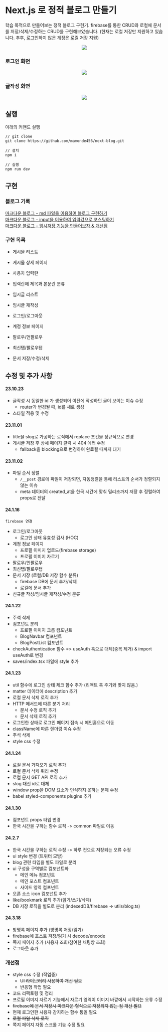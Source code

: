 # Next.js 로 정적 블로그 만들기

학습 목적으로 만들어보는 정적 블로그 구현기.
firebase를 통한 CRUD와 로컬에 문서를 저장/삭제/수정하는 CRUD를 구현해보았습니다.
(현재는 로컬 저장만 지원하고 있습니다. 추후, 로그인하지 않은 계정은 로컬 저장 지원)

<p align="center">
<img src="https://github.com/mamonde456/next-blog/assets/81732659/7fe6125d-ed13-4caa-99d4-2436324e108c" />
</p>

### 로그인 화면

<p align="center">
<img src="https://github.com/mamonde456/next-blog/assets/81732659/72d0f5e2-bd50-48d5-b2d0-4c80fb6209a1" />
</p>

### 글작성 화면

<p align="center">
<img src="https://github.com/mamonde456/next-blog/assets/81732659/047534bf-df8d-4b36-8eb5-0538ac80e718" />
</p>

## 실행

아래의 커맨드 실행

```
// git clone
git clone https://github.com/mamonde456/next-blog.git

// 설치
npm i

// 실행
npm run dev

```

## 구현

### 블로그 기록

[마크다운 블로그 - md 파일을 이용하여 블로그 구현하기](https://velog.io/@mamonde456/Next로-마크다운-블로그를-만들어보자-1)<br/>
[마크다운 블로그 - input을 이용하여 입력값으로 포스팅하기](https://velog.io/@mamonde456/Next로-마크다운-블로그를-만들어보자-2)<br/>
[마크다운 블로그 - 임시저장 기능을 만들어보자 & 개선점](https://velog.io/@mamonde456/Next로-마크다운-블로그를-만들어보자-3)<br/>

### 구현 목록

- 게시물 리스트
- 게시물 상세 페이지
- 사용자 입력란
- 입력란에 제목과 본문란 분류
- 임시글 리스트
- 임시글 재작성

- 로그인/로그아웃
- 계정 정보 페이지
- 팔로우/언팔로우
- 최신탭/팔로우탭
- 문서 저장/수정/삭제

## 수정 및 추가 사항

#### 23.10.23

- 글작성 시 동일한 id 가 생성되어 이전에 작성하던 글이 보이는 이슈 수정
  - router가 변경될 때, id를 새로 생성
- 스타일 적용 및 수정

#### 23.11.01

- title을 slog로 가공하는 로직에서 replace 조건을 정규식으로 변경
- 게시글 저장 후 상세 페이지 클릭 시 404 에러 수정
  - fallback을 blocking으로 변경하여 완료될 때까지 대기

#### 23.11.02

- 파일 순서 정렬
  - `/__post` 경로에 파일이 저장되면, 자동정렬을 통해 리스트의 순서가 정렬되지 않는 이슈
  - meta 데이터의 created_at을 한국 시간에 맞춰 밀리초까지 저장 후 정렬하여 props로 전달

#### 24.1.16

`firebase 연결`

- 로그인/로그아웃
  - 로그인 상태 유효성 검사 (HOC)
- 계정 정보 페이지
  - 프로필 이미지 업로드(firebase storage)
  - 프로필 이미지 자르기
- 팔로우/언팔로우
- 최신탭/팔로우탭
- 문서 저장 (로컬/DB 저장 함수 분류)
  - firebase DB에 문서 추가/삭제
  - 로컬에 문서 추가
- 신규글 작성/임시글 재작성/수정 분류

#### 24.1.22

- 주석 삭제
- 컴포넌트 분리
  - 프로필 이미지 크롭 컴포넌트
  - BlogNavbar 컴포넌트
  - BlogPostList 컴포넌트
- checkAuthentication 함수 => useAuth 훅으로 대체(중복 제거) & import useAuth로 변경
- saves/index.tsx 파일에 style 추가

#### 24.1.23

- util 함수에 로그인 상태 체크 함수 추가 (리액트 훅 주기와 맞지 않음.)
- matter 데이터에 description 추가
- 로컬 문서 삭제 로직 추가
- HTTP 메서드에 따른 분기 처리
  - 문서 수정 로직 추가
  - 문서 삭제 로직 추가
- 로그인한 상태로 로그인 페이지 접속 시 메인홈으로 이동
- className에 따른 렌더링 이슈 수정
- 주석 삭제
- style css 수정

#### 24.1.24

- 로컬 문서 가져오기 로직 추가
- 로컬 문서 삭제 쿼리 수정
- 로컬 문서 GET API 로직 추가
- slog 대신 id로 대체
- window prop을 DOM 요소가 인식하지 못하는 문제 수정
- babel styled-components plugins 추가

#### 24.1.30

- 컴포넌트 props 타입 변경
- 한국 시간을 구하는 함수 로직 -> common 파일로 이동

#### 24.2.7

- 한국 시간을 구하는 로직 수정 -> 하루 전으로 저장되는 오류 수정
- ui style 변경 (트위터 모방)
- blog 관련 타입을 별도 파일로 분리
- ui 구성을 구역별로 컴포넌트화
  - 메인 메뉴 컴포넌트
  - 메인 포스트 컴포넌트
  - 사이드 영역 컴포넌트
- 오픈 소스 icon 컴포넌트 추가
- like/bookmark 로직 추가(읽기/쓰기/삭제)
- DB 저장 로직을 별도로 분리 (indexedDB/firebase -> utils/blog.ts)

#### 24.3.18

- 방명록 페이지 추가 (방명록 저장/읽기)
- firebase에 포스트 저장/읽기 시 decode/encode
- 쪽지 페이지 추가 (사용자 조회/참여한 채팅방 조회)
- 로그아웃 추가

### 개선점

- style css 수정 (작업중)
  - ~~UI 라이브러리 사용하여 개선 필요~~
  - 반응형 작업 필요
- 코드 리팩토링 및 정리
- 프로필 이미지 자르기 기능에서 자르기 영역이 이미지 바깥에서 시작하는 오류 수정
- ~~firebase에 문서 저장시 마크다운 형식으로 저장되지 않는 점 개선 필요~~
- 현재 로그인한 사용자 감지하는 함수 통일 필요
- ~~로컬 파일 삭제 로직~~
- 쪽지 페이지 자동 스크롤 기능 수정 필요

